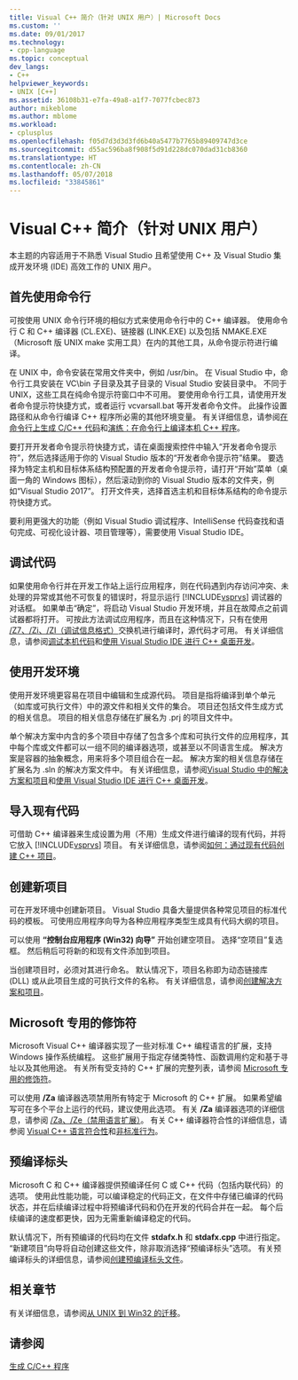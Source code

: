 ```yaml
---
title: Visual C++ 简介（针对 UNIX 用户）| Microsoft Docs
ms.custom: ''
ms.date: 09/01/2017
ms.technology:
- cpp-language
ms.topic: conceptual
dev_langs:
- C++
helpviewer_keywords:
- UNIX [C++]
ms.assetid: 36108b31-e7fa-49a8-a1f7-7077fcbec873
author: mikeblome
ms.author: mblome
ms.workload:
- cplusplus
ms.openlocfilehash: f05d7d3d3d3fd6b40a5477b7765b89409747d3ce
ms.sourcegitcommit: d55ac596ba8f908f5d91d228dc070dad31cb8360
ms.translationtype: HT
ms.contentlocale: zh-CN
ms.lasthandoff: 05/07/2018
ms.locfileid: "33845861"
---
```

# <a name="introduction-to-visual-c-for-unix-users"></a>Visual C++ 简介（针对 UNIX 用户）

本主题的内容适用于不熟悉 Visual Studio 且希望使用 C++ 及 Visual Studio 集成开发环境 (IDE) 高效工作的 UNIX 用户。
  
## <a name="getting-started-on-the-command-line"></a>首先使用命令行  

可按使用 UNIX 命令行环境的相似方式来使用命令行中的 C++ 编译器。 使用命令行 C 和 C++ 编译器 (CL.EXE)、链接器 (LINK.EXE) 以及包括 NMAKE.EXE（Microsoft 版 UNIX make 实用工具）在内的其他工具，从命令提示符进行编译。  
  
在 UNIX 中，命令安装在常用文件夹中，例如 /usr/bin。 在 Visual Studio 中，命令行工具安装在 VC\bin 子目录及其子目录的 Visual Studio 安装目录中。 不同于 UNIX，这些工具在纯命令提示符窗口中不可用。 要使用命令行工具，请使用开发者命令提示符快捷方式，或者运行 vcvarsall.bat 等开发者命令文件。 此操作设置路径和从命令行编译 C++ 程序所必需的其他环境变量。 有关详细信息，请参阅[在命令行上生成 C/C++ 代码](../build/building-on-the-command-line.md)和[演练：在命令行上编译本机 C++ 程序](../build/walkthrough-compiling-a-native-cpp-program-on-the-command-line.md)。  
  
要打开开发者命令提示符快捷方式，请在桌面搜索控件中输入“开发者命令提示符”，然后选择适用于你的 Visual Studio 版本的“开发者命令提示符”结果。 要选择为特定主机和目标体系结构预配置的开发者命令提示符，请打开“开始”菜单（桌面一角的 Windows 图标），然后滚动到你的 Visual Studio 版本的文件夹，例如“Visual Studio 2017”。 打开文件夹，选择首选主机和目标体系结构的命令提示符快捷方式。
  
要利用更强大的功能（例如 Visual Studio 调试程序、IntelliSense 代码查找和语句完成、可视化设计器、项目管理等），需要使用 Visual Studio IDE。  
  
## <a name="debugging-your-code"></a>调试代码  

如果使用命令行并在开发工作站上运行应用程序，则在代码遇到内存访问冲突、未处理的异常或其他不可恢复的错误时，将显示运行 [!INCLUDE[vsprvs](../assembler/masm/includes/vsprvs_md.md)] 调试器的对话框。 如果单击“确定”，将启动 Visual Studio 开发环境，并且在故障点之前调试器都将打开。 可按此方法调试应用程序，而且在这种情况下，只有在使用 [/Z7、/Zi、/ZI（调试信息格式）](../build/reference/z7-zi-zi-debug-information-format.md)交换机进行编译时，源代码才可用。 有关详细信息，请参阅[调试本机代码](/visualstudio/debugger/debugging-native-code)和[使用 Visual Studio IDE 进行 C++ 桌面开发](../ide/using-the-visual-studio-ide-for-cpp-desktop-development.md)。  
  
## <a name="using-the-development-environment"></a>使用开发环境  

使用开发环境更容易在项目中编辑和生成源代码。 项目是指将编译到单个单元（如库或可执行文件）中的源文件和相关文件的集合。 项目还包括文件生成方式的相关信息。 项目的相关信息存储在扩展名为 .prj 的项目文件中。  
  
单个解决方案中内含的多个项目中存储了包含多个库和可执行文件的应用程序，其中每个库或文件都可以一组不同的编译器选项，或甚至以不同语言生成。 解决方案是容器的抽象概念，用来将多个项目组合在一起。 解决方案的相关信息存储在扩展名为 .sln 的解决方案文件中。 有关详细信息，请参阅[Visual Studio 中的解决方案和项目](/visualstudio/ide/solutions-and-projects-in-visual-studio)和[使用 Visual Studio IDE 进行 C++ 桌面开发](../ide/using-the-visual-studio-ide-for-cpp-desktop-development.md)。  
  
## <a name="importing-your-existing-code"></a>导入现有代码 
 
可借助 C++ 编译器来生成设置为用（不用）生成文件进行编译的现有代码，并将它放入 [!INCLUDE[vsprvs](../assembler/masm/includes/vsprvs_md.md)] 项目。 有关详细信息，请参阅[如何：通过现有代码创建 C++ 项目](../ide/how-to-create-a-cpp-project-from-existing-code.md)。  
  
## <a name="creating-a-new-project"></a>创建新项目  

可在开发环境中创建新项目。 Visual Studio 具备大量提供各种常见项目的标准代码的模板。 可使用应用程序向导为各种应用程序类型生成具有代码大纲的项目。  
  
可以使用 **“控制台应用程序 (Win32) 向导”** 开始创建空项目。 选择“空项目”复选框。 然后稍后可将新的和现有文件添加到项目。  
  
当创建项目时，必须对其进行命名。 默认情况下，项目名称即为动态链接库 (DLL) 或从此项目生成的可执行文件的名称。 有关详细信息，请参阅[创建解决方案和项目](/visualstudio/ide/creating-solutions-and-projects)。  
  
## <a name="microsoft-specific-modifiers"></a>Microsoft 专用的修饰符  

Microsoft Visual C++ 编译器实现了一些对标准 C++ 编程语言的扩展，支持 Windows 操作系统编程。 这些扩展用于指定存储类特性、函数调用约定和基于寻址以及其他用途。 有关所有受支持的 C++ 扩展的完整列表，请参阅 [Microsoft 专用的修饰符](../cpp/microsoft-specific-modifiers.md)。  
  
可以使用 **/Za** 编译器选项禁用所有特定于 Microsoft 的 C++ 扩展。 如果希望编写可在多个平台上运行的代码，建议使用此选项。 有关 **/Za** 编译器选项的详细信息，请参阅 [/Za、/Ze（禁用语言扩展）](../build/reference/za-ze-disable-language-extensions.md)。 有关 C++ 编译器符合性的详细信息，请参阅 [Visual C++ 语言符合性](../visual-cpp-language-conformance.md)和[非标准行为](../cpp/nonstandard-behavior.md)。  
  
## <a name="precompiled-headers"></a>预编译标头  

Microsoft C 和 C++ 编译器提供预编译任何 C 或 C++ 代码（包括内联代码）的选项。 使用此性能功能，可以编译稳定的代码正文，在文件中存储已编译的代码状态，并在后续编译过程中将预编译代码和仍在开发的代码合并在一起。 每个后续编译的速度都更快，因为无需重新编译稳定的代码。  
  
默认情况下，所有预编译的代码均在文件 **stdafx.h** 和 **stdafx.cpp** 中进行指定。 “新建项目”向导将自动创建这些文件，除非取消选择“预编译标头”选项。 有关预编译标头的详细信息，请参阅[创建预编译标头文件](../build/reference/creating-precompiled-header-files.md)。  
  
## <a name="related-sections"></a>相关章节  

有关详细信息，请参阅[从 UNIX 到 Win32 的迁移](../porting/porting-from-unix-to-win32.md)。  
  
## <a name="see-also"></a>请参阅  

[生成 C/C++ 程序](../build/building-c-cpp-programs.md)